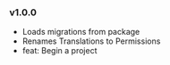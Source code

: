 ### v1.0.0 
* Loads migrations from package
* Renames Translations to Permissions
* feat: Begin a project

